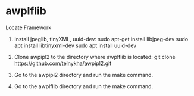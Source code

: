 # awplflib
Locate Framework

1. Install jpeglib, tinyXML, uuid-dev:
sudo apt-get install libjpeg-dev
sudo apt install libtinyxml-dev
sudo apt install uuid-dev

2. Clone awpipl2 to the directory where awplflib is located:
git clone https://github.com/telnykha/awpipl2.git

3. Go to the awpipl2 directory and run the make command.

4. Go to the awplflib directory and run the make command.

